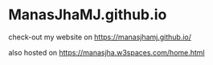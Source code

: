 # ManasJhaMJ.github.io

check-out my website on https://manasjhamj.github.io/

also hosted on https://manasjha.w3spaces.com/home.html
